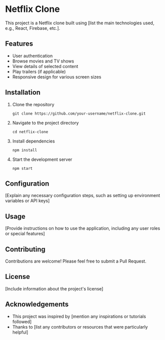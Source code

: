 # Netflix Clone
This project is a Netflix clone built using [list the main technologies used, e.g., React, Firebase, etc.].

## Features

- User authentication
- Browse movies and TV shows
- View details of selected content
- Play trailers (if applicable)
- Responsive design for various screen sizes

## Installation

1. Clone the repository
   ```
   git clone https://github.com/your-username/netflix-clone.git
   ```
2. Navigate to the project directory
   ```
   cd netflix-clone
   ```
3. Install dependencies
   ```
   npm install
   ```
4. Start the development server
   ```
   npm start
   ```

## Configuration

[Explain any necessary configuration steps, such as setting up environment variables or API keys]

## Usage

[Provide instructions on how to use the application, including any user roles or special features]

## Contributing

Contributions are welcome! Please feel free to submit a Pull Request.

## License

[Include information about the project's license]

## Acknowledgements

- This project was inspired by [mention any inspirations or tutorials followed]
- Thanks to [list any contributors or resources that were particularly helpful]
